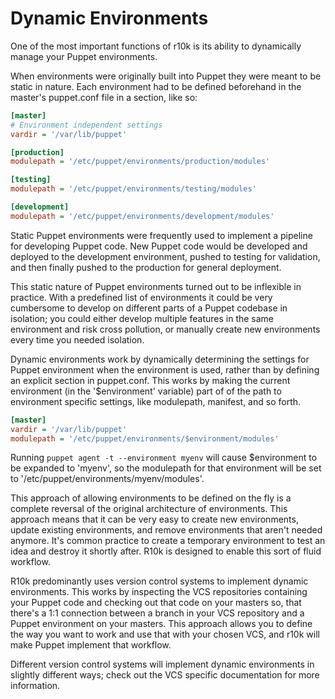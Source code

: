 Dynamic Environments
====================

One of the most important functions of r10k is its ability to dynamically manage
your Puppet environments.

When environments were originally built into Puppet they were meant to be static
in nature. Each environment had to be defined beforehand in the master's
puppet.conf file in a section, like so:

```ini
[master]
# Environment independent settings
vardir = '/var/lib/puppet'

[production]
modulepath = '/etc/puppet/environments/production/modules'

[testing]
modulepath = '/etc/puppet/environments/testing/modules'

[development]
modulepath = '/etc/puppet/environments/development/modules'
```

Static Puppet environments were frequently used to implement a pipeline for
developing Puppet code. New Puppet code would be developed and deployed to the
development environment, pushed to testing for validation, and then finally
pushed to the production for general deployment.

This static nature of Puppet environments turned out to be inflexible in
practice. With a predefined list of environments it could be very cumbersome to
develop on different parts of a Puppet codebase in isolation; you could either
develop multiple features in the same environment and risk cross pollution, or
manually create new environments every time you needed isolation.

Dynamic environments work by dynamically determining the settings for Puppet
environment when the environment is used, rather than by defining an explicit
section in puppet.conf. This works by making the current environment (in the
'$environment' variable) part of of the path to environment specific settings,
like modulepath, manifest, and so forth.

```ini
[master]
vardir = '/var/lib/puppet'
modulepath = '/etc/puppet/environments/$environment/modules'
```

Running `puppet agent -t --environment myenv` will cause $environment to be
expanded to 'myenv', so the modulepath for that environment will be set to 
'/etc/puppet/environments/myenv/modules'.

This approach of allowing environments to be defined on the fly is a complete
reversal of the original architecture of environments. This approach means that
it can be very easy to create new environments, update existing environments,
and remove environments that aren't needed anymore. It's common practice
to create a temporary environment to test an idea and destroy it shortly after.
R10k is designed to enable this sort of fluid workflow.

R10k predominantly uses version control systems to implement dynamic
environments. This works by inspecting the VCS repositories containing your
Puppet code and checking out that code on your masters so, that there's a 1:1
connection between a branch in your VCS repository and a Puppet environment on
your masters. This approach allows you to define the way you want to work and
use that with your chosen VCS, and r10k will make Puppet implement that
workflow.

Different version control systems will implement dynamic environments in
slightly different ways; check out the VCS specific documentation for more
information.
